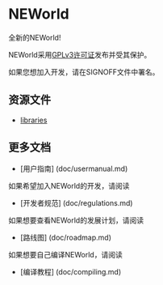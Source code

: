 # NEWorld

全新的NEWorld!

NEWorld采用[GPLv3许可证](http://www.gnu.org/licenses/gpl.html)发布并受其保护。

如果您想加入开发，请在SIGNOFF文件中署名。

## 资源文件

* [libraries](http://pan.baidu.com/s/1bIXYPo)

## 更多文档

* [用户指南] (doc/usermanual.md)

如果希望加入NEWorld的开发，请阅读
* [开发者规范] (doc/regulations.md)

如果想要查看NEWorld的发展计划，请阅读
* [路线图] (doc/roadmap.md)

如果想要自己编译NEWorld，请阅读
* [编译教程] (doc/compiling.md)
